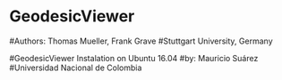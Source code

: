 # GeodesicViewer
#Authors: Thomas Mueller, Frank Grave
#Stuttgart University, Germany

#GeodesicViewer Instalation on Ubuntu 16.04
#by: Mauricio Suárez
#Universidad Nacional de Colombia

